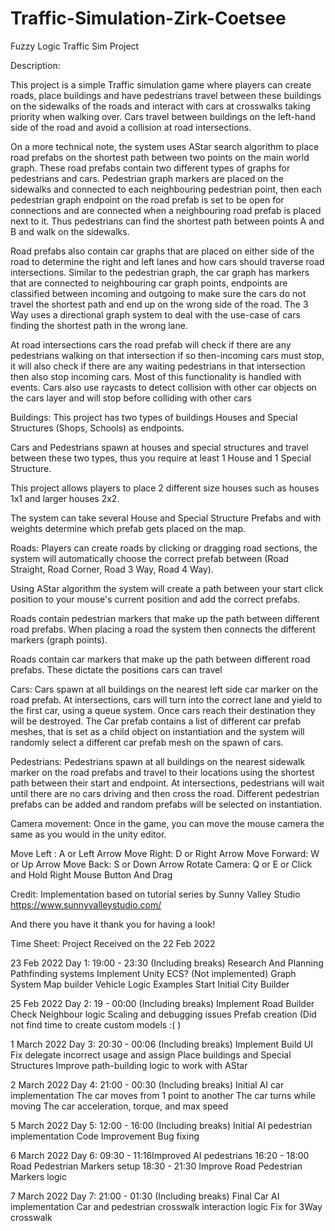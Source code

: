 # Traffic-Simulation-Zirk-Coetsee
 Fuzzy Logic Traffic Sim Project

Description:

This project is a simple Traffic simulation game where players can create roads, place buildings and have pedestrians travel between these buildings on the sidewalks of the roads and interact with cars at crosswalks taking priority when walking over. Cars travel between buildings on the left-hand side of the road and avoid a collision at road intersections.

On a more technical note, the system uses AStar search algorithm to place road prefabs on the shortest path between two points on the main world graph. These road prefabs contain two different types of graphs for pedestrians and cars. Pedestrian graph markers are placed on the sidewalks and connected to each neighbouring pedestrian point, then each pedestrian graph endpoint on the road prefab is set to be open for connections and are connected when a neighbouring road prefab is placed next to it. Thus pedestrians can find the shortest path between points A and B and walk on the sidewalks.

Road prefabs also contain car graphs that are placed on either side of the road to determine the right and left lanes and how cars should traverse road intersections. Similar to the pedestrian graph, the car graph has markers that are connected to neighbouring car graph points, endpoints are classified between incoming and outgoing to make sure the cars do not travel the shortest path and end up on the wrong side of the road. The 3 Way uses a directional graph system to deal with the use-case of cars finding the shortest path in the wrong lane.

At road intersections cars the road prefab will check if there are any pedestrians walking on that intersection if so then-incoming cars must stop, it will also check if there are any waiting pedestrians in that intersection then also stop incoming cars. Most of this functionality is handled with events. Cars also use raycasts to detect collision with other car objects on the cars layer and will stop before colliding with other cars

Buildings:
This project has two types of buildings Houses and Special Structures (Shops, Schools) as endpoints.

Cars and Pedestrians spawn at houses and special structures and travel between these two types, thus you require at least 1 House and 1 Special Structure.

This project allows players to place 2 different size houses such as houses 1x1 and larger houses 2x2.

The system can take several House and Special Structure Prefabs and with weights determine which prefab gets placed on the map.

Roads:
Players can create roads by clicking or dragging road sections, the system will automatically choose the correct prefab between (Road Straight, Road Corner, Road 3 Way, Road 4 Way).

Using AStar algorithm the system will create a path between your start click position to your mouse's current position and add the correct prefabs.

Roads contain pedestrian markers that make up the path between different road prefabs. When placing a road the system then connects the different markers (graph points).

Roads contain car markers that make up the path between different road prefabs. These dictate the positions cars can travel

Cars:
Cars spawn at all buildings on the nearest left side car marker on the road prefab.
At intersections, cars will turn into the correct lane and yield to the first car, using a queue system.
Once cars reach their destination they will be destroyed.
The Car prefab contains a list of different car prefab meshes, that is set as a child object on instantiation and the system will randomly select a different car prefab mesh on the spawn of cars.

Pedestrians:
Pedestrians spawn at all buildings on the nearest sidewalk marker on the road prefabs and travel to their locations using the shortest path between their start and endpoint.
At intersections, pedestrians will wait until there are no cars driving and then cross the road.
Different pedestrian prefabs can be added and random prefabs will be selected on instantiation.

Camera movement:
Once in the game, you can move the mouse camera the same as you would in the unity editor.

Move Left : A or Left Arrow
Move Right: D or Right Arrow
Move Forward: W or Up Arrow
Move Back: S or Down Arrow
Rotate Camera: Q or E or Click and Hold Right Mouse Button And Drag

Credit: 
Implementation based on tutorial series by Sunny Valley Studio
https://www.sunnyvalleystudio.com/

And there you have it thank you for having a look!

Time Sheet:
Project Received on the 22 Feb 2022

23 Feb 2022
Day 1: 19:00 - 23:30 (Including breaks)
Research And Planning
	Pathfinding systems
	Implement Unity ECS? (Not implemented)
	Graph System
	Map builder
	Vehicle Logic Examples
Start Initial City Builder

25 Feb 2022
Day 2: 19 - 00:00 (Including breaks)
Implement Road Builder
Check Neighbour logic
Scaling and debugging issues
Prefab creation (Did not find time to create custom models :( )

1 March 2022
Day 3: 20:30 - 00:06 (Including breaks)
Implement Build UI
Fix delegate incorrect usage and assign
Place buildings and Special Structures
Improve path-building logic to work with AStar

2 March 2022
Day 4: 21:00 - 00:30 (Including breaks)
Initial AI car implementation
	The car moves from 1 point to another
	The car turns while moving
	The car acceleration, torque, and max speed

5 March 2022
Day 5: 12:00 - 16:00 (Including breaks)
Initial AI pedestrian implementation
	Code Improvement
	Bug fixing

6 March 2022
Day 6: 
09:30 - 11:16Improved AI pedestrians
16:20 - 18:00 Road Pedestrian Markers setup
18:30 - 21:30 Improve Road Pedestrian Markers logic

7 March 2022
Day 7: 21:00 - 01:30 (Including breaks)
Final Car AI implementation
Car and pedestrian crosswalk interaction logic
Fix for 3Way crosswalk

